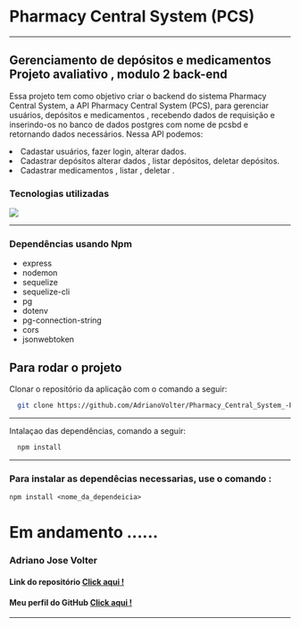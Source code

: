 # Pharmacy Central System (PCS)
***
## Gerenciamento de depósitos e medicamentos Projeto avaliativo , modulo 2 back-end 


<p>
  Essa projeto tem como objetivo criar o backend do sistema Pharmacy Central System, a API Pharmacy Central System (PCS), para gerenciar usuários, depósitos e medicamentos , recebendo dados de requisição e inserindo-os no banco de dados postgres com nome de pcsbd e retornando dados necessários. 
  Nessa API podemos:
   <li>Cadastar usuários, fazer login, alterar dados. 
   <li>Cadastrar depósitos alterar dados , listar depósitos, deletar depósitos.
   <li>Cadastrar medicamentos , listar , deletar .
</p>


### Tecnologias utilizadas

<p align="">
  <a href="https://skillicons.dev">
    <img src="https://skillicons.dev/icons?i=nodejs,express,postgres,sequelize,javascript,git,github,vscode" />
  </a>
</p>

***
### Dependências usando Npm
<ul>
    <li>express</li>
    <li>nodemon</li>
    <li>sequelize</li>
    <li>sequelize-cli</li>
    <li>pg</li>
    <li>dotenv</li>
    <li>pg-connection-string</li>
    <li>cors</li>
    <li>jsonwebtoken</li>
</ul>



## Para rodar o projeto 

<p>
  Clonar o repositório da aplicação com o comando a seguir:
</p>

```sh
  git clone https://github.com/AdrianoVolter/Pharmacy_Central_System_-PCS-.git
```
***

<p>
  Intalaçao das dependências, comando a seguir:
</p>

```sh
  npm install
```
***

### Para instalar as dependêcias necessarias, use o comando :

```
npm install <nome_da_dependeicia>
```
# Em andamento ......

### Adriano Jose Volter

#### Link do repositório [Click aqui !](https://github.com/AdrianoVolter/Pharmacy_Central_System_-PCS-)

#### Meu perfil do GitHub  [ Click aqui !](https://github.com/AdrianoVolter)
***